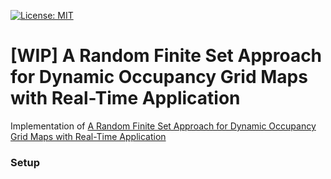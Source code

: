 [![License: MIT](https://img.shields.io/badge/License-MIT-yellow.svg)](https://opensource.org/licenses/MIT)  

# [WIP] A Random Finite Set Approach for Dynamic Occupancy Grid Maps with Real-Time Application

Implementation of [A Random Finite Set Approach for Dynamic Occupancy Grid Maps with Real-Time Application](https://arxiv.org/abs/1605.02406)

### Setup
